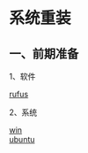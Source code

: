 <!-- 2018/3/13 -->

# 系统重装

## 一、前期准备

1、软件

[rufus](https://rufus.akeo.ie/)

2、系统

[win](http://msdn.itellyou.cn/)  
[ubuntu](http://cn.ubuntu.com/download/)  
